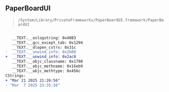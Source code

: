 ## PaperBoardUI

> `/System/Library/PrivateFrameworks/PaperBoardUI.framework/PaperBoardUI`

```diff

   __TEXT.__oslogstring: 0x4083
   __TEXT.__gcc_except_tab: 0x1294
   __TEXT.__dlopen_cstrs: 0x31c
-  __TEXT.__unwind_info: 0x2b08
+  __TEXT.__unwind_info: 0x2ac8
   __TEXT.__objc_classname: 0x1798
   __TEXT.__objc_methname: 0x16eb9
   __TEXT.__objc_methtype: 0x456c
CStrings:
+ "Mar 21 2025 21:26:56"
- "Mar  7 2025 23:35:26"

```
